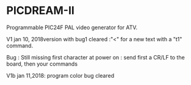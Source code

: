 # PICDREAM-II
Programmable PIC24F PAL video generator for ATV.

V1 jan 10, 2018version with  bug1 cleared :"<" for a new text with a "t1" command.

Bug : Still missing first character at power on : send first a CR/LF to the board, then your commands

V1b jan 11,2018: program color bug cleared
